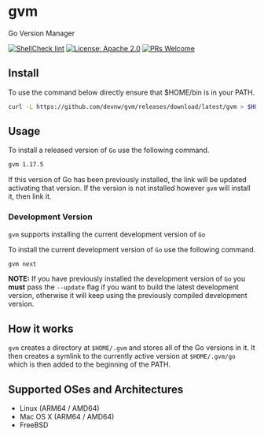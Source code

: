 # gvm

Go Version Manager

[![ShellCheck lint](https://github.com/devnw/gvm/actions/workflows/lint.yml/badge.svg)](https://github.com/devnw/gvm/actions/workflows/lint.yml)
[![License: Apache 2.0](https://img.shields.io/badge/license-Apache-blue.svg)](https://opensource.org/licenses/Apache-2.0)
[![PRs Welcome](https://img.shields.io/badge/PRs-welcome-brightgreen.svg)](http://makeapullrequest.com)

## Install

To use the command below directly ensure that $HOME/bin is in your PATH.

```bash
curl -L https://github.com/devnw/gvm/releases/download/latest/gvm > $HOME/bin/gvm && chmod +x $HOME/bin/gvm
```

## Usage

To install a released version of `Go` use the following command.

```bash
gvm 1.17.5
```

If this version of Go has been previously installed, the
link will be updated activating that version. If the version
is not installed however `gvm` will install it, then link it.

### Development Version

`gvm` supports installing the current development version of `Go`

To install the current development version of `Go` use the following command.

```bash
gvm next
```

**NOTE:** If you have previously installed the development version of `Go` you **must** pass the `--update` flag if you want to
build the latest development version, otherwise it will keep using the previously compiled development version.

## How it works

`gvm` creates a directory at `$HOME/.gvm` and stores all of the Go versions in it. It then creates a symlink to the
currently active version at `$HOME/.gvm/go` which is then
added to the beginning of the PATH.

## Supported OSes and Architectures

- Linux (ARM64 / AMD64)
- Mac OS X (ARM64 / AMD64)
- FreeBSD
